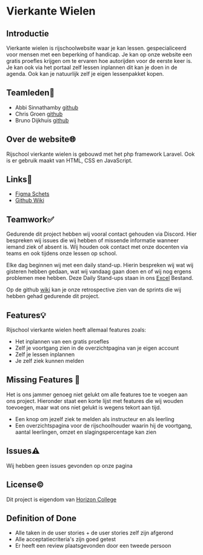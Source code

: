 # Vierkante Wielen

## Introductie

Vierkante wielen is rijschoolwebsite waar je kan lessen. gespecialiceerd voor mensen met een beperking of handicap. Je kan op onze website een gratis proefles krijgen om te ervaren hoe autorijden voor de eerste keer is. Je kan ook via het portaal zelf lessen inplannen dit kan je doen in de agenda. Ook kan je natuurlijk zelf je eigen lessenpakket kopen.

## Teamleden👥️
- Abbi Sinnathamby [github](https://github.com/Abbi159357)
- Chris Groen [github](https://github.com/166389)
- Bruno Dijkhuis [github](https://github.com/Bruntho2802)

## Over de website🌐
Rijschool vierkante wielen is gebouwd met het php framework Laravel. Ook is er gebruik maakt van HTML, CSS en JavaScript. 

## Links🔗
- [Figma Schets](https://www.figma.com/file/l25pgwYEGU69f53lMnQeDM/Rijschool-Vierkante-Wielen?type=design&node-id=0-1&mode=design)
- [Github Wiki](https://github.com/horizoncollege/rijschool-abc/wiki)

## Teamwork✅️
Gedurende dit project hebben wij vooral contact gehouden via Discord. Hier bespreken wij issues die wij hebben of missende informatie wanneer iemand ziek of absent is. Wij houden ook contact met onze docenten via teams en ook tijdens onze lessen op school. 

Elke dag beginnen wij met een daily stand-up. Hierin bespreken wij wat wij gisteren hebben gedaan, wat wij vandaag gaan doen en of wij nog ergens problemen mee hebben.
Deze Daily Stand-ups staan in ons [Excel](https://horizoncollege-my.sharepoint.com/:x:/r/personal/170370_student_horizoncollege_nl/Documents/Logboek.xlsx?d=we0f5415e0eca47fa9c09b72c79bd399a&csf=1&web=1&e=EMKgAy) Bestand.

Op de github [wiki](https://github.com/horizoncollege/rijschool-abc/wiki) kan je onze retrospective zien van de sprints die wij hebben gehad gedurende dit project.

## Features💡
Rijschool vierkante wielen heeft allemaal features zoals:
- Het inplannen van een gratis proefles
- Zelf je voortgang zien in de overzichtpagina van je eigen account
- Zelf je lessen inplannen
- Je zelf ziek kunnen melden

## Missing Features 🔻
Het is ons jammer genoeg niet gelukt om alle features toe te voegen aan ons project. Hieronder staat een korte lijst met features die wij wouden toevoegen, maar wat ons niet gelukt is wegens tekort aan tijd.
- Een knop om jezelf ziek te melden als instructeur en als leerling
- Een overzichtspagina voor de rijschoolhouder waarin hij de voortgang, aantal leerlingen, omzet en slagingspercentage kan zien
  
## Issues⚠️
Wij hebben geen issues gevonden op onze pagina

## License©️

Dit project is eigendom van [Horizon College](https://www.horizoncollege.nl/)

## Definition of Done

- Alle taken in de user stories + de user stories zelf zijn afgerond
- Alle acceptatiecriteria's zijn goed getest
- Er heeft een review plaatsgevonden door een tweede persoon



